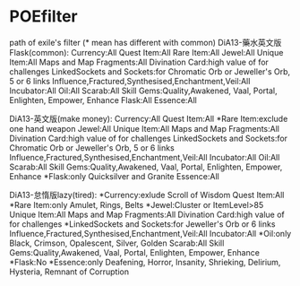 # POEfilter
path of exile's filter
(* mean has different with common)
DiA13-藥水英文版Flask(common):
  Currency:All
  Quest Item:All
  Rare Item:All
  Jewel:All
  Unique Item:All
  Maps and Map Fragments:All
  Divination Card:high value of for challenges
  LinkedSockets and Sockets:for Chromatic Orb or Jeweller's Orb, 5 or 6 links
  Influence,Fractured,Synthesised,Enchantment,Veil:All
  Incubator:All
  Oil:All
  Scarab:All
  Skill Gems:Quality,Awakened, Vaal, Portal, Enlighten, Empower, Enhance
  Flask:All
  Essence:All

DiA13-英文版(make money):
  Currency:All
  Quest Item:All
 *Rare Item:exclude one hand weapon
  Jewel:All
  Unique Item:All
  Maps and Map Fragments:All
  Divination Card:high value of for challenges
  LinkedSockets and Sockets:for Chromatic Orb or Jeweller's Orb, 5 or 6 links
  Influence,Fractured,Synthesised,Enchantment,Veil:All
  Incubator:All
  Oil:All
  Scarab:All
  Skill Gems:Quality,Awakened, Vaal, Portal, Enlighten, Empower, Enhance
 *Flask:only Quicksilver and Granite
  Essence:All

DiA13-怠惰版lazy(tired):
 *Currency:exlude Scroll of Wisdom
  Quest Item:All
 *Rare Item:only Amulet, Rings, Belts
 *Jewel:Cluster or ItemLevel>85
  Unique Item:All
  Maps and Map Fragments:All
  Divination Card:high value of for challenges
 *LinkedSockets and Sockets:for Jeweller's Orb or 6 links
  Influence,Fractured,Synthesised,Enchantment,Veil:All
  Incubator:All
 *Oil:only Black, Crimson, Opalescent, Silver, Golden
  Scarab:All
  Skill Gems:Quality,Awakened, Vaal, Portal, Enlighten, Empower, Enhance
 *Flask:No
 *Essence:only Deafening, Horror, Insanity, Shrieking, Delirium, Hysteria, Remnant of Corruption
